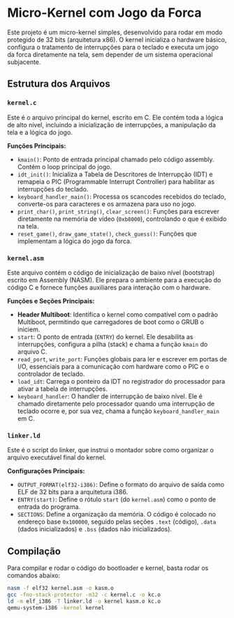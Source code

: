 # Micro-Kernel com Jogo da Forca

Este projeto é um micro-kernel simples, desenvolvido para rodar em modo protegido de 32 bits (arquitetura x86). O kernel inicializa o hardware básico, configura o tratamento de interrupções para o teclado e executa um jogo da forca diretamente na tela, sem depender de um sistema operacional subjacente.

## Estrutura dos Arquivos

### `kernel.c`

Este é o arquivo principal do kernel, escrito em C. Ele contém toda a lógica de alto nível, incluindo a inicialização de interrupções, a manipulação da tela e a lógica do jogo.

**Funções Principais:**
*   `kmain()`: Ponto de entrada principal chamado pelo código assembly. Contém o loop principal do jogo.
*   `idt_init()`: Inicializa a Tabela de Descritores de Interrupção (IDT) e remapeia o PIC (Programmable Interrupt Controller) para habilitar as interrupções do teclado.
*   `keyboard_handler_main()`: Processa os scancodes recebidos do teclado, converte-os para caracteres e os armazena para uso no jogo.
*   `print_char()`, `print_string()`, `clear_screen()`: Funções para escrever diretamente na memória de vídeo (`0xb8000`), controlando o que é exibido na tela.
*   `reset_game()`, `draw_game_state()`, `check_guess()`: Funções que implementam a lógica do jogo da forca.

### `kernel.asm`

Este arquivo contém o código de inicialização de baixo nível (bootstrap) escrito em Assembly (NASM). Ele prepara o ambiente para a execução do código C e fornece funções auxiliares para interação com o hardware.

**Funções e Seções Principais:**
*   **Header Multiboot**: Identifica o kernel como compatível com o padrão Multiboot, permitindo que carregadores de boot como o GRUB o iniciem.
*   `start`: O ponto de entrada (`ENTRY`) do kernel. Ele desabilita as interrupções, configura a pilha (stack) e chama a função `kmain` do arquivo C.
*   `read_port`, `write_port`: Funções globais para ler e escrever em portas de I/O, essenciais para a comunicação com hardware como o PIC e o controlador de teclado.
*   `load_idt`: Carrega o ponteiro da IDT no registrador do processador para ativar a tabela de interrupções.
*   `keyboard_handler`: O handler de interrupção de baixo nível. Ele é chamado diretamente pelo processador quando uma interrupção de teclado ocorre e, por sua vez, chama a função `keyboard_handler_main` em C.

### `linker.ld`

Este é o script do linker, que instrui o montador sobre como organizar o arquivo executável final do kernel.

**Configurações Principais:**
*   `OUTPUT_FORMAT(elf32-i386)`: Define o formato do arquivo de saída como ELF de 32 bits para a arquitetura i386.
*   `ENTRY(start)`: Define o rótulo `start` (do `kernel.asm`) como o ponto de entrada do programa.
*   `SECTIONS`: Define a organização da memória. O código é colocado no endereço base `0x100000`, seguido pelas seções `.text` (código), `.data` (dados inicializados) e `.bss` (dados não inicializados).

## Compilação

Para compilar e rodar o código do bootloader e kernel, basta rodar os comandos abaixo:

```sh
nasm -f elf32 kernel.asm -o kasm.o
gcc -fno-stack-protector -m32 -c kernel.c -o kc.o
ld -m elf_i386 -T linker.ld -o kernel kasm.o kc.o
qemu-system-i386 -kernel kernel

```